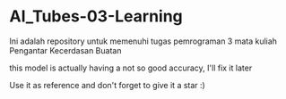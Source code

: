 # AI_Tubes-03-Learning
Ini adalah repository untuk memenuhi tugas pemrograman 3 mata kuliah Pengantar Kecerdasan Buatan

this model is actually having a not so good accuracy, I'll fix it later


Use it as reference and don't forget to give it a star :)
